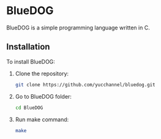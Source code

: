 # BlueDOG

BlueDOG is a simple programming language written in C.

## Installation

To install BlueDOG:

1. Clone the repository:
   ```bash
   git clone https://github.com/yucchannel/bluedog.git
   
2. Go to BlueDOG folder:
   ```bash
   cd BlueDOG

3. Run make command:
   ```bash
   make
